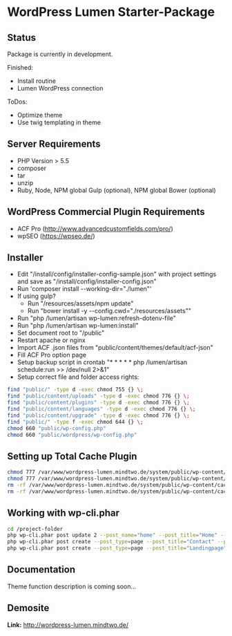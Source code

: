 # WordPress Lumen Starter-Package

## Status
Package is currently in development.

Finished:
- Install routine
- Lumen WordPress connection

ToDos:
- Optimize theme
- Use twig templating in theme

## Server Requirements
- PHP Version > 5.5
- composer
- tar
- unzip
- Ruby, Node, NPM global Gulp (optional), NPM global Bower (optional)

## WordPress Commercial Plugin Requirements
- ACF Pro (http://www.advancedcustomfields.com/pro/)
- wpSEO (https://wpseo.de/)

## Installer
- Edit "/install/config/installer-config-sample.json" with project settings and save as "/install/config/installer-config.json"
- Run 'composer install --working-dir="./lumen"'
- If using gulp?
    - Run "/resources/assets/npm update"
    - Run "bower install -y --config.cwd="./resources/assets""
- Run "php /lumen/artisan wp-lumen:refresh-dotenv-file"
- Run "php /lumen/artisan wp-lumen:install"
- Set document root to "/public"
- Restart apache or nginx
- Import ACF .json files from "public/content/themes/default/acf-json"
- Fill ACF Pro option page
- Setup backup script in crontab "* * * * * php /lumen/artisan schedule:run >> /dev/null 2>&1"
- Setup correct file and folder access rights:
```bash
find "public/" -type d -exec chmod 755 {} \;
find "public/content/uploads" -type d -exec chmod 776 {} \;
find "public/content/plugins" -type d -exec chmod 776 {} \;
find "public/content/languages" -type d -exec chmod 776 {} \;
find "public/content/upgrade" -type d -exec chmod 776 {} \;
find "public/" -type f -exec chmod 644 {} \;
chmod 660 "public/wp-config.php"
chmod 660 "public/wordpress/wp-config.php"
```

## Setting up Total Cache Plugin
```bash
chmod 777 /var/www/wordpress-lumen.mindtwo.de/system/public/wp-content/cache
chmod 777 /var/www/wordpress-lumen.mindtwo.de/system/public/wp-content/w3tc-config
rm -rf /var/www/wordpress-lumen.mindtwo.de/system/public/wp-content/cache/config
rm -rf /var/www/wordpress-lumen.mindtwo.de/system/public/wp-content/cache/tmp
```

## Working with wp-cli.phar
```bash
cd /project-folder
php wp-cli.phar post update 2 --post_name="home" --post_title="Home" --comment_status=closed --ping_status=closed
php wp-cli.phar post create --post_type=page --post_title="Contact" --post_name="contact" --post_status=publish
php wp-cli.phar post create --post_type=page --post_title="Landingpage" --post_name="landingpage" --post_status=publish
```

## Documentation
Theme function description is coming soon...

## Demosite
**Link:** http://wordpress-lumen.mindtwo.de/